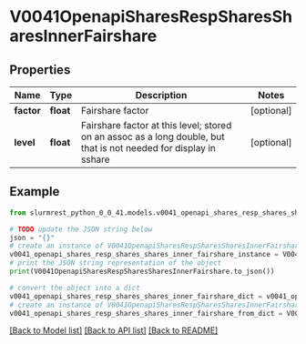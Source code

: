 # V0041OpenapiSharesRespSharesSharesInnerFairshare


## Properties

Name | Type | Description | Notes
------------ | ------------- | ------------- | -------------
**factor** | **float** | Fairshare factor | [optional] 
**level** | **float** | Fairshare factor at this level; stored on an assoc as a long double, but that is not needed for display in sshare | [optional] 

## Example

```python
from slurmrest_python_0_0_41.models.v0041_openapi_shares_resp_shares_shares_inner_fairshare import V0041OpenapiSharesRespSharesSharesInnerFairshare

# TODO update the JSON string below
json = "{}"
# create an instance of V0041OpenapiSharesRespSharesSharesInnerFairshare from a JSON string
v0041_openapi_shares_resp_shares_shares_inner_fairshare_instance = V0041OpenapiSharesRespSharesSharesInnerFairshare.from_json(json)
# print the JSON string representation of the object
print(V0041OpenapiSharesRespSharesSharesInnerFairshare.to_json())

# convert the object into a dict
v0041_openapi_shares_resp_shares_shares_inner_fairshare_dict = v0041_openapi_shares_resp_shares_shares_inner_fairshare_instance.to_dict()
# create an instance of V0041OpenapiSharesRespSharesSharesInnerFairshare from a dict
v0041_openapi_shares_resp_shares_shares_inner_fairshare_from_dict = V0041OpenapiSharesRespSharesSharesInnerFairshare.from_dict(v0041_openapi_shares_resp_shares_shares_inner_fairshare_dict)
```
[[Back to Model list]](../README.md#documentation-for-models) [[Back to API list]](../README.md#documentation-for-api-endpoints) [[Back to README]](../README.md)


